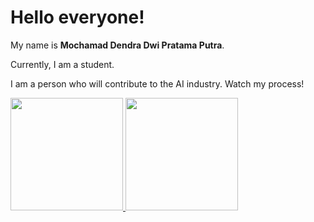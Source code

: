 # Hello everyone! 

My name is **Mochamad Dendra Dwi Pratama Putra**.<br>

Currently, I am a student.<br>

I am a person who will contribute to the AI industry. Watch my process!

<p align="left">
<a href="https://github.com/crbsdndr">
  <img height="180em" src="https://github-readme-stats-eight-theta.vercel.app/api?username=crbsdndr&show_icons=true&theme=algolia&include_all_commits=true&count_private=true"/>
  <img height="180em" src="https://github-readme-stats-eight-theta.vercel.app/api/top-langs/?username=crbsdndr&layout=compact&theme=algolia"/>
</a>
</p>
